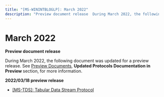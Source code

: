 ```yaml
---
title: "[MS-WININTBLOGLP]: March 2022"
description: "Preview document release  During March 2022, the following document was updated for a preview release. See Preview Documents, Updated Protocols"
---
```


# March 2022

<p> </p>
<p><b>Preview document release</b></p>

<p>During March 2022,
the following document was updated for a preview release. See <span><a href="https://docs.microsoft.com/en-us/openspecs/windows_protocols/ms-winprotlp/8a9c667b-2825-46a8-8066-a80681233c33">Preview
Documents</a></span>, <b>Updated Protocols Documentation in Preview </b>section,<b>
</b>for more information. </p>

<p><b>2022/03/18 preview release</b></p>

<ul><li><p><span><span> 
</span></span><span><a href="https://winprotocoldoc.blob.core.windows.net/productionwindowsarchives/MS-TDS/%5bMS-TDS%5d-220318-diff.pdf">[MS-TDS]:
Tabular Data Stream Protocol</a></span></p>

</li></ul>
                